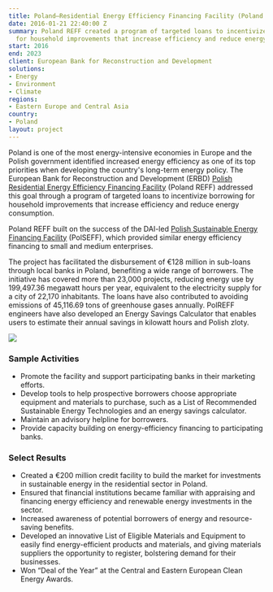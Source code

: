 ```yaml
---
title: Poland—Residential Energy Efficiency Financing Facility (Poland REFF)
date: 2016-01-21 22:40:00 Z
summary: Poland REFF created a program of targeted loans to incentivize borrowing
  for household improvements that increase efficiency and reduce energy consumption.
start: 2016
end: 2023
client: European Bank for Reconstruction and Development
solutions:
- Energy
- Environment
- Climate
regions:
- Eastern Europe and Central Asia
country:
- Poland
layout: project
---
```


Poland is one of the most energy-intensive economies in Europe and the Polish government identified increased energy efficiency as one of its top priorities when developing the country's long-term energy policy. The European Bank for Reconstruction and Development (ERBD) [Polish Residential Energy Efficiency Financing Facility](http://www.polreff.org/?sLanguage=en) (Poland REFF) addressed this goal through a program of targeted loans to incentivize borrowing for household improvements that increase efficiency and reduce energy consumption.

Poland REFF built on the success of the DAI-led [Polish Sustainable Energy Financing Facility](https://www.dai.com/our-work/projects/poland-polish-sustainable-energy-financing-facility-polseff) (PolSEFF), which provided similar energy efficiency financing to small and medium enterprises.

The project has facilitated the disbursement of €128 million in sub-loans through local banks in Poland, benefiting a wide range of borrowers. The initiative has covered more than 23,000 projects, reducing energy use by 199,497.36 megawatt hours per year, equivalent to the electricity supply for a city of 22,170 inhabitants. The loans have also contributed to avoiding emissions of 45,116.69 tons of greenhouse gases annually. PolREFF engineers have also developed an Energy Savings Calculator that enables users to estimate their annual savings in kilowatt hours and Polish zloty.

![](https://assetify-dai.com/projects/PolReff.jpg)

### Sample Activities

* Promote the facility and support participating banks in their marketing efforts.
* Develop tools to help prospective borrowers choose appropriate equipment and materials to purchase, such as a List of Recommended Sustainable Energy Technologies and an energy savings calculator.
* Maintain an advisory helpline for borrowers.
* Provide capacity building on energy-efficiency financing to participating banks.

### Select Results

* Created a €200 million credit facility to build the market for investments in sustainable energy in the residential sector in Poland.  
* Ensured that financial institutions became familiar with appraising and financing energy efficiency and renewable energy investments in the sector.  
* Increased awareness of potential borrowers of energy and resource-saving benefits. 
* Developed an innovative List of Eligible Materials and Equipment to easily find energy-efficient products and materials, and giving materials suppliers the opportunity to register, bolstering demand for their businesses.  
* Won “Deal of the Year” at the Central and Eastern European Clean Energy Awards.